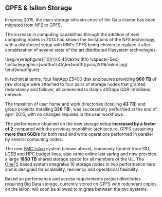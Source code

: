 ## GPFS & Isilon Storage

In spring 2015, the main storage infrastructure of the Gaia cluster has been migrated from [NFS](http://en.wikipedia.org/wiki/Network_File_System) to [GPFS](http://www-03.ibm.com/software/products/en/software).

The increase in computing capabilities through the addition of new computing nodes in 2014 had shown the limitations of the NFS technology, with a
distributed setup with IBM's GPFS being chosen to replace it after consideration of several state of the art distributed filesystem technologies.

\begin{wrapfigure}[10]{r}{0.45\textwidth}
  \vspace{-5ex}
  \includegraphics[width=0.45\textwidth]{pics/2016/isilon.jpg}
\end{wrapfigure}

In technical terms, four NetApp E5400 disk enclosures providing __960 TB__ of raw storage were attached to four pairs of storage nodes that granted redundancy and failover, all connected to Gaia's 40Gbps QDR InfiniBand network.

The transition of user home and work directories (totalling __43 TB__) and group projects (totalling __336 TB__), was successfully performed at the end of April 2015, with no changes required in the user workflows.

The performance obtained on the new storage setup __increased by a factor of 2__ compared with the previous monolithic architecture, GPFS sustaining __more than 6GB/s__ for both read and write operations performed in parallel by several computing nodes.

The new [EMC Isilon](http://www.emc.com/isilon) system (shown above), commonly funded from SIU, LCSB and HPC budget lines, also came online last spring and now provides a large __1850 TB__ shared storage space for all members of the UL. The [OneFS](http://www.emc.com/en-us/storage/isilon/onefs-operating-system.htm) based system integrates 16 storage nodes in two performance tiers and is designed for scalability, resiliency and operational flexibility.

Based on performance and access requirements project directories requiring Big Data storage, currently stored on GPFS with redundant copies on the Isilon, will soon be allowed to migrate between the two systems.
